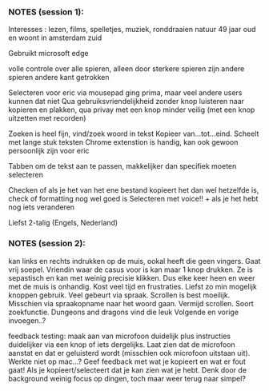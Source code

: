 ### NOTES (session 1):

Interesses : lezen, films, spelletjes, muziek, ronddraaien natuur
49 jaar oud en woont in amsterdam zuid

Gebruikt microsoft edge

volle controle over alle spieren, alleen door sterkere spieren zijn andere spieren andere kant getrokken

Selecteren voor eric via mousepad ging prima, maar veel andere users kunnen dat niet
Qua gebruiksvriendelijkheid zonder knop luisteren naar kopieren en plakken, qua privay met een knop minder veilig (met een knop uitzetten met recorden)

Zoeken is heel fijn, vind/zoek woord in tekst
Kopieer van...tot...eind. Scheelt met lange stuk teksten
Chrome extenstion is handig, kan ook gewoon persoonlijk zijn voor eric

Tabben om de tekst aan te passen, makkelijker dan specifiek moeten selecteren

Checken of als je het van het ene bestand kopieert het dan wel hetzelfde is, check of formatting nog wel goed is
Selecteren met voice!! + als je het hebt nog iets veranderen

Liefst 2-talig (Engels, Nederland)


### NOTES (session 2):
kan links en rechts indrukken op de muis, ookal heeft die geen vingers. Gaat vrij soepel. 
Vriendin waar de casus voor is kan maar 1 knop drukken. Ze is sepastisch en kan met weinig precisie klikken. Dus elke keer heen en weer met de muis is onhandig. Kost veel tijd en frustraties. Liefst zo min mogelijk knoppen gebruik. Veel gebeurt via spraak. 
Scrollen is best moeilijk. Misschien via spraakopname naar het woord gaan. Vermijd scrollen. Soort zoekfunctie. 
Dungeons and dragons vind die leuk
Volgende en vorige invoegen..?

feedback testing:
maak aan van microfoon duidelijk plus instructies duidelijker via een knop of iets dergelijks.
Laat zien dat de microfoon aanstat en dat er geluisterd wordt (misschien ook microfoon uitstaan uit).
Werkte niet op mac...?
Geef feedback met wat je kopieert en wat er fout gaat!
Als je kopieert/selecteert dat je kan zien wat je hebt. 
Denk door de background weinig focus op dingen, toch maar weer terug naar simpel?




